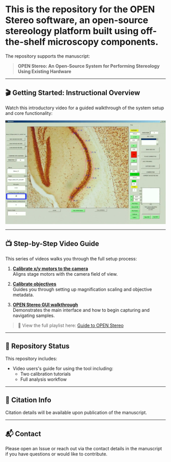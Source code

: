 # This is the repository for the **OPEN Stereo** software, an open-source stereology platform built using off-the-shelf microscopy components.

The repository supports the manuscript:

> **OPEN Stereo: An Open-Source System for Performing Stereology Using Existing Hardware**

---

## 🎬 Getting Started: Instructional Overview

Watch this introductory video for a guided walkthrough of the system setup and core functionality:

[![OPEN Stereo Overview](https://raw.githubusercontent.com/OPEN-stereology/OPEN-stereology_manuscript/main/open-stereo.png)](https://youtu.be/MiMwLjrcVZg)

---

## 📺 Step-by-Step Video Guide

This series of videos walks you through the full setup process:

1. **[Calibrate x/y motors to the camera](https://youtu.be/MiMwLjrcVZg)**  
   Aligns stage motors with the camera field of view.

2. **[Calibrate objectives](https://youtu.be/YOUR_VIDEO_ID_2)**  
   Guides you through setting up magnification scaling and objective metadata.

3. **[OPEN Stereo GUI walkthrough](https://youtu.be/YOUR_VIDEO_ID_3)**  
   Demonstrates the main interface and how to begin capturing and navigating samples.

> 📂 View the full playlist here: [Guide to OPEN Stereo](https://www.youtube.com/playlist?list=YOUR_PLAYLIST_ID)

---

## 🚧 Repository Status

This repository includes:

- Video users's guide for using the tool including:
   - Two calibration tutorials 
   - Full analysis workflow

---

## 🧠 Citation Info

Citation details will be available upon publication of the manuscript.

---

## 📬 Contact

Please open an Issue or reach out via the contact details in the manuscript if you have questions or would like to contribute.
